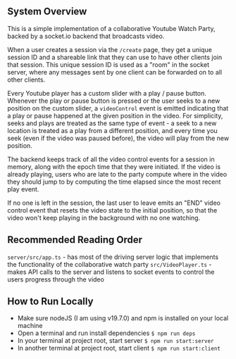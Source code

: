 ## System Overview

This is a simple implementation of a collaborative Youtube Watch Party, backed by a socket.io backend that broadcasts video.

When a user creates a session via the `/create` page, they get a unique session ID and a shareable link that they can use to have other clients join that session. This unique session ID is used as a "room" in the socket server, where any messages sent by one client can be forwarded on to all other clients.

Every Youtube player has a custom slider with a play / pause button. Whenever the play or pause button is pressed or the user seeks to a new position on the custom slider, a `videoControl` event is emitted indicating that a play or pause happened at the given position in the video. For simplicity, seeks and plays are treated as the same type of event - a seek to a new location is treated as a play from a different position, and every time you seek (even if the video was paused before), the video will play from the new position.

The backend keeps track of all the video control events for a session in memory, along with the epoch time that they were initiated. If the video is already playing, users who are late to the party compute where in the video they should jump to by computing the time elapsed since the most recent play event.

If no one is left in the session, the last user to leave emits an "END" video control event that resets the video state to the initial position, so that the video won't keep playing in the background with no one watching.

## Recommended Reading Order

`server/src/app.ts` - has most of the driving server logic that implements the functionality of the collaborative watch party
`src/VideoPlayer.ts` - makes API calls to the server and listens to socket events to control the users progress through the video


## How to Run Locally

- Make sure nodeJS (I am using v19.7.0) and npm is installed on your local machine
- Open a terminal and run install dependencies
  `$ npm run deps`
- In your terminal at project root, start server
  `$ npm run start:server`
- In another terminal at project root, start client
  `$ npm run start:client`

